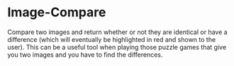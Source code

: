 # Image-Compare
Compare two images and return whether or not they are identical or have a difference (which will eventually be highlighted in red and shown to the user). This can be a useful tool when playing those puzzle games that give you two images and you have to find the differences.